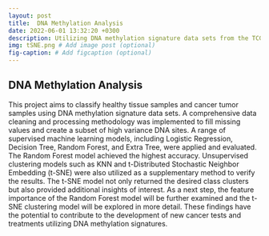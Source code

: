 ```yaml
---
layout: post
title:  DNA Methylation Analysis
date: 2022-06-01 13:32:20 +0300 
description: Utilizing DNA methylation signature data sets from the TCGA project to classify healthy tissue samples and cancer tumor samples. # Add post description (optional)
img: tSNE.png # Add image post (optional)
fig-caption: # Add figcaption (optional)
---
```

## DNA Methylation Analysis

This project aims to classify healthy tissue samples and cancer tumor samples using DNA methylation signature data sets. A comprehensive data cleaning and processing methodology was implemented to fill missing values and create a subset of high variance DNA sites. A range of supervised machine learning models, including Logistic Regression, Decision Tree, Random Forest, and Extra Tree, were applied and evaluated. The Random Forest model achieved the highest accuracy. Unsupervised clustering models such as KNN and t-Distributed Stochastic Neighbor Embedding (t-SNE) were also utilized as a supplementary method to verify the results. The t-SNE model not only returned the desired class clusters but also provided additional insights of interest. As a next step, the feature importance of the Random Forest model will be further examined and the t-SNE clustering model will be explored in more detail. These findings have the potential to contribute to the development of new cancer tests and treatments utilizing DNA methylation signatures.

